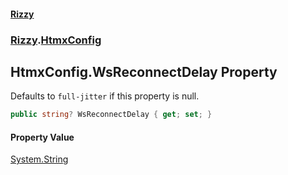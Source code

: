 #### [Rizzy](index 'index')
### [Rizzy](Rizzy 'Rizzy').[HtmxConfig](Rizzy.HtmxConfig 'Rizzy.HtmxConfig')

## HtmxConfig.WsReconnectDelay Property

Defaults to `full-jitter` if this property is null.

```csharp
public string? WsReconnectDelay { get; set; }
```

#### Property Value
[System.String](https://docs.microsoft.com/en-us/dotnet/api/System.String 'System.String')